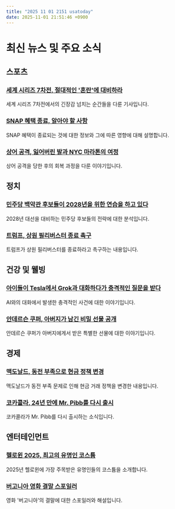 ```yaml
---
title: "2025 11 01 2151 usatoday"
date: 2025-11-01 21:51:46 +0900
---
```


# 최신 뉴스 및 주요 소식

## 스포츠

### [세계 시리즈 7차전, 절대적인 '혼란'에 대비하라](https://www.usatoday.com/story/sports/mlb/columnist/bob-nightengale/2025/11/01/world-series-game-7-shohei-ohtani-dodgers-blue-jays/87029714007/)
세계 시리즈 7차전에서의 긴장감 넘치는 순간들을 다룬 기사입니다.
### [SNAP 혜택 종료, 알아야 할 사항](https://www.usatoday.com/story/news/nation/2025/11/01/snap-benefits-end-on-saturday-november-1-what-to-know/86972355007/)
SNAP 혜택이 종료되는 것에 대한 정보와 그에 따른 영향에 대해 설명합니다.
### [상어 공격, 잃어버린 발과 NYC 마라톤의 여정](https://www.usatoday.com/story/life/health-wellness/2025/11/01/shark-attack-lost-foot-nyc-marathon/86990626007/)
상어 공격을 당한 후의 회복 과정을 다룬 이야기입니다.

## 정치

### [민주당 백악관 후보들이 2028년을 위한 연습을 하고 있다](https://www.usatoday.com/story/news/politics/2025/11/01/democrats-white-house-2028-biden-harris/86974395007/)
2028년 대선을 대비하는 민주당 후보들의 전략에 대한 분석입니다.
### [트럼프, 상원 필리버스터 종료 촉구](https://www.usatoday.com/story/news/politics/2025/10/31/trump-senate-what-is-filibuster/87011445007/)
트럼프가 상원 필리버스터를 종료하라고 촉구하는 내용입니다.

## 건강 및 웰빙

### [아이들이 Tesla에서 Grok과 대화하다가 충격적인 질문을 받다](https://www.usatoday.com/story/life/health-wellness/2025/10/30/children-grok-ai-explicit-content/86951540007/)
AI와의 대화에서 발생한 충격적인 사건에 대한 이야기입니다.
### [안데르슨 쿠퍼, 아버지가 남긴 비밀 선물 공개](https://www.usatoday.com/story/life/health-wellness/2025/10/28/anderson-cooper-grief-podcast/86873829007/)
안데르슨 쿠퍼가 아버지에게서 받은 특별한 선물에 대한 이야기입니다.

## 경제

### [맥도날드, 동전 부족으로 현금 정책 변경](https://www.usatoday.com/story/money/2025/10/31/mcdonalds-penny-shortage-rounding-cash-transactions/87008678007/)
맥도날드가 동전 부족 문제로 인해 현금 거래 정책을 변경한 내용입니다.
### [코카콜라, 24년 만에 Mr. Pibb를 다시 출시](https://www.usatoday.com/story/money/food/2025/10/31/mr-pibb-coca-cola-come-back/87009523007/)
코카콜라가 Mr. Pibb를 다시 출시하는 소식입니다.

## 엔터테인먼트

### [헬로윈 2025, 최고의 유명인 코스튬](https://www.usatoday.com/story/entertainment/celebrities/2025/10/31/halloween-2025-best-celebrity-costumes/87007448007/)
2025년 헬로윈에 가장 주목받은 유명인들의 코스튬을 소개합니다.
### [버고니아 영화 결말 스포일러](https://www.usatoday.com/story/entertainment/movies/2025/11/01/bugonia-movie-ending-spoilers-explained-emma-stone/86863669007/)
영화 '버고니아'의 결말에 대한 스포일러와 해설입니다.